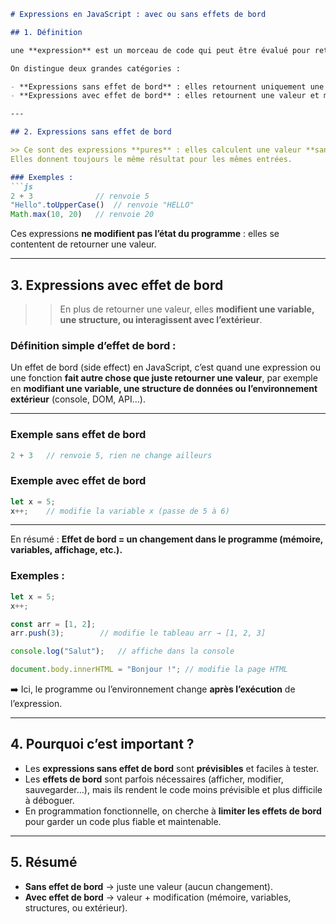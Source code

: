 

````markdown
# Expressions en JavaScript : avec ou sans effets de bord

## 1. Définition

une **expression** est un morceau de code qui peut être évalué pour retourner une valeur. En d'autre terme c'est comme une petite équation que le langage peut calculer et résoudre pour retourner un résultat (valeur).

On distingue deux grandes catégories :

- **Expressions sans effet de bord** : elles retournent uniquement une valeur.  
- **Expressions avec effet de bord** : elles retournent une valeur et modifient l’état du programme.

---

## 2. Expressions sans effet de bord

>> Ce sont des expressions **pures** : elles calculent une valeur **sans rien changer** ailleurs.  
Elles donnent toujours le même résultat pour les mêmes entrées.

### Exemples :
```js
2 + 3              // renvoie 5
"Hello".toUpperCase()  // renvoie "HELLO"
Math.max(10, 20)   // renvoie 20
````

Ces expressions **ne modifient pas l’état du programme** : elles se contentent de retourner une valeur.

---

## 3. Expressions avec effet de bord

>> En plus de retourner une valeur, elles **modifient une variable, une structure, ou interagissent avec l’extérieur**.



### Définition simple d’effet de bord :
Un effet de bord (side effect) en JavaScript, c’est quand une expression ou une fonction **fait autre chose que juste retourner une valeur**, par exemple en **modifiant une variable, une structure de données ou l’environnement extérieur** (console, DOM, API…).

---

### Exemple sans effet de bord

```js
2 + 3   // renvoie 5, rien ne change ailleurs
```

### Exemple avec effet de bord

```js
let x = 5;
x++;    // modifie la variable x (passe de 5 à 6)
```

---

En résumé :
**Effet de bord = un changement dans le programme (mémoire, variables, affichage, etc.).**



### Exemples :

```js
let x = 5;
x++;                

const arr = [1, 2];
arr.push(3);        // modifie le tableau arr → [1, 2, 3]

console.log("Salut");   // affiche dans la console

document.body.innerHTML = "Bonjour !"; // modifie la page HTML
```

➡️ Ici, le programme ou l’environnement change **après l’exécution** de l’expression.

---


## 4. Pourquoi c’est important ?

* Les **expressions sans effet de bord** sont **prévisibles** et faciles à tester.
* Les **effets de bord** sont parfois nécessaires (afficher, modifier, sauvegarder…), mais ils rendent le code moins prévisible et plus difficile à déboguer.
* En programmation fonctionnelle, on cherche à **limiter les effets de bord** pour garder un code plus fiable et maintenable.

---

## 5. Résumé

* **Sans effet de bord** → juste une valeur (aucun changement).
* **Avec effet de bord** → valeur + modification (mémoire, variables, structures, ou extérieur).

```
